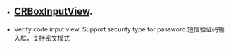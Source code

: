 
 * ## [CRBoxInputView](https://github.com/CRAnimation/CRBoxInputView).   
 * Verify code input view. Support security type for password.短信验证码输入框，支持密文模式
